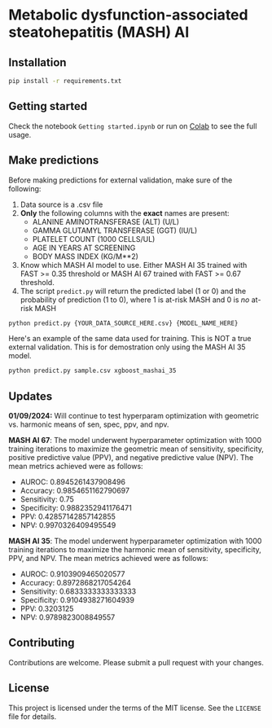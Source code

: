 # Metabolic dysfunction-associated steatohepatitis (MASH) AI

## Installation
```bash
pip install -r requirements.txt
```

## Getting started
Check the notebook `Getting started.ipynb` or run on [Colab](https://colab.research.google.com/drive/1y8CcnN_y9dkk6OqZjRIsbEoEmuayYJFW?usp=sharing) to see the full usage. 

## Make predictions
Before making predictions for external validation, make sure of the following:
1. Data source is a .csv file
2. **Only** the following columns with the **exact** names are present:
   - ALANINE AMINOTRANSFERASE (ALT) (U/L)
   - GAMMA GLUTAMYL TRANSFERASE (GGT) (IU/L)
   - PLATELET COUNT (1000 CELLS/UL)
   - AGE IN YEARS AT SCREENING
   - BODY MASS INDEX (KG/M**2)
3. Know which MASH AI model to use. Either MASH AI 35 trained with FAST >= 0.35 threshold or MASH AI 67 trained with FAST >= 0.67 threshold. 
4. The script `predict.py` will return the predicted label (1 or 0) and the probability of prediction (1 to 0), where 1 is at-risk MASH and 0 is *no* at-risk MASH

```bash
python predict.py {YOUR_DATA_SOURCE_HERE.csv} {MODEL_NAME_HERE}
```
Here's an example of the same data used for training. This is NOT a true external validation. This is for demostration only using the MASH AI 35 model.
```bash
python predict.py sample.csv xgboost_mashai_35
```

## Updates
**01/09/2024:** Will continue to test hyperparam optimization with geometric vs. harmonic means of sen, spec, ppv, and npv. 

**MASH AI 67**: The model underwent hyperparameter optimization with 1000 training iterations to maximize the geometric mean of sensitivity, specificity, positive predictive value (PPV), and negative predictive value (NPV). The mean metrics achieved were as follows:
   - AUROC: 0.8945261437908496
   - Accuracy: 0.9854651162790697
   - Sensitivity: 0.75
   - Specificity: 0.9882352941176471
   - PPV: 0.42857142857142855
   - NPV: 0.9970326409495549

**MASH AI 35**: The model underwent hyperparameter optimization with 1000 training iterations to maximize the harmonic mean of sensitivity, specificity, PPV, and NPV. The mean metrics achieved were as follows:
   - AUROC: 0.9103909465020577
   - Accuracy: 0.8972868217054264
   - Sensitivity: 0.6833333333333333
   - Specificity: 0.9104938271604939
   - PPV: 0.3203125
   - NPV: 0.9789823008849557

## Contributing
Contributions are welcome. Please submit a pull request with your changes.

## License
This project is licensed under the terms of the MIT license. See the `LICENSE` file for details.
